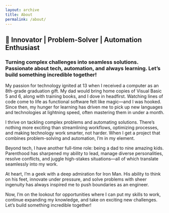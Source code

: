 ```yaml
---
layout: archive
title: About
permalink: /about/
---
```

## 🚀 Innovator | Problem-Solver | Automation Enthusiast
### Turning complex challenges into seamless solutions. Passionate about tech, automation, and always learning. Let’s build something incredible together!

My passion for technology ignited at 13 when I received a computer as an 8th-grade graduation gift. My dad would bring home copies of Visual Basic 5 and 6, along with training books, and I dove in headfirst. Watching lines of code come to life as functional software felt like magic—and I was hooked. Since then, my hunger for learning has driven me to pick up new languages and technologies at lightning speed, often mastering them in under a month.

I thrive on tackling complex problems and automating solutions. There’s nothing more exciting than streamlining workflows, optimizing processes, and making technology work smarter, not harder. When I get a project that combines problem-solving and automation, I’m in my element.

Beyond tech, I have another full-time role: being a dad to nine amazing kids. Parenthood has sharpened my ability to lead, manage diverse personalities, resolve conflicts, and juggle high-stakes situations—all of which translate seamlessly into my work.

At heart, I’m a geek with a deep admiration for Iron Man. His ability to think on his feet, innovate under pressure, and solve problems with sheer ingenuity has always inspired me to push boundaries as an engineer.

Now, I’m on the lookout for opportunities where I can put my skills to work, continue expanding my knowledge, and take on exciting new challenges. Let’s build something incredible together!